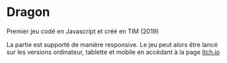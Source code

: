 # Dragon
Premier jeu codé en Javascript et créé en TIM (2019)

La partie est supporté de manière responsive.
Le jeu peut alors être lancé sur les versions ordinateur, tablette et mobile en accédant à la page [Itch.io](https://heyaitssoup.itch.io/dragon)
